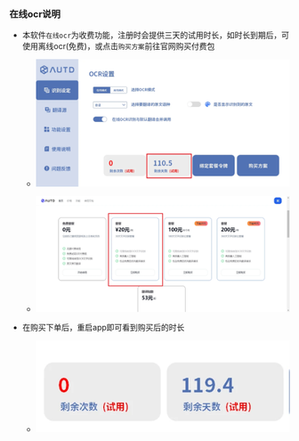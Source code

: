 ### 在线ocr说明

- 本软件`在线ocr`为收费功能，注册时会提供三天的试用时长，如时长到期后，可使用离线ocr(免费)，或点击`购买方案`前往官网购买付费包
    - ![image-20240912223643525](./assets/img/image-20240912223643525.webp)

    - ![image-20240903223802899](./assets/img/image-20240903223802899.webp)

- 在购买下单后，重启app即可看到购买后的时长
    - ![image-20240903224243908](./assets/img/image-20240903224243908.webp)
